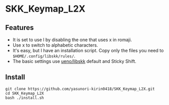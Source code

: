 # SKK_Keymap_L2X

## Features
* It is set to use l by disabling the one that uses x in romaji.
* Use x to switch to alphabetic characters.
* It's easy, but I have an installation script. Copy only the files you need to `$HOME/.config/libskk/rules/`.
* The basic settings use [ueno/libskk](https://github.com/ueno/libskk) default and Sticky Shift.

## Install
```terminal
git clone https://github.com/yasunori-kirin0418/SKK_Keymap_L2X.git
cd SKK_Keymap_L2X
bash ./install.sh
```
